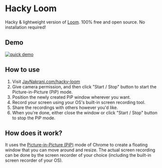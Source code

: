 # Hacky Loom

Hacky & lightweight version of [Loom](http://loom.com). 100% free and open source. No installation required!

## Demo

[![quick demo](https://img.youtube.com/vi/nZNEOm0W8s0/maxresdefault.jpg)](https://www.youtube.com/watch?v=nZNEOm0W8s0)

## How to use

1. Visit [JayNakrani.com/hacky-loom](https://JayNakrani.com/hacky-loom)
1. Give camera permission, and then click "Start / Stop" button to start the Picture-in-Picture (PiP) mode.
1. Position the newly created PiP window wherever you want.
1. Record your screen using your OS's built-in screen recording tool.
1. Share the recordings with others however you'd like.
1. When you're done, either close the window or click "Start / Stop" button to stop the PiP mode.

## How does it work?

It uses the [Picture-in-Picture (PiP)](https://developer.chrome.com/blog/watch-video-using-picture-in-picture) mode
of Chrome to create a floating window that you can move around and resize. The actual screen recording can be done by
the screen recorder of your choice (including the built-in screen recorder of your OS).
